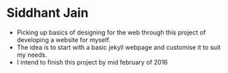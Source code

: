 Siddhant Jain
=====================================

* Picking up basics  of designing for the web through this project of developing a website for myself.
* The idea is to start with a basic jekyll webpage and customise it to suit my needs.
* I intend to finish this project by mid february of 2016